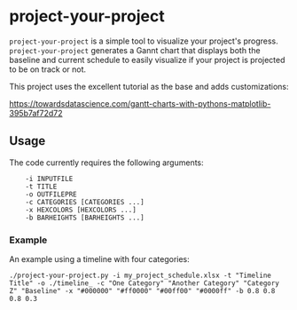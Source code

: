 # project-your-project

`project-your-project` is a simple tool to visualize your project's progress.
`project-your-project` generates a Gannt chart that displays both the baseline
and current schedule to easily visualize if your project is projected to be on
track or not.

This project uses the excellent tutorial as the base and adds customizations:

https://towardsdatascience.com/gantt-charts-with-pythons-matplotlib-395b7af72d72

## Usage

The code currently requires the following arguments:

```
    -i INPUTFILE 
    -t TITLE 
    -o OUTFILEPRE 
    -c CATEGORIES [CATEGORIES ...] 
    -x HEXCOLORS [HEXCOLORS ...] 
    -b BARHEIGHTS [BARHEIGHTS ...]
```

### Example

An example using a timeline with four categories:

`./project-your-project.py -i my_project_schedule.xlsx -t "Timeline Title" -o ./timeline_ -c "One Category" "Another Category" "Category Z" "Baseline" -x "#000000" "#ff0000" "#00ff00" "#0000ff" -b 0.8 0.8 0.8 0.3`
